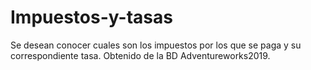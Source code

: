 # Impuestos-y-tasas
Se desean conocer cuales son los impuestos por los que se paga y su correspondiente tasa. Obtenido de la BD Adventureworks2019.
